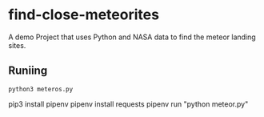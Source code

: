# find-close-meteorites
A demo Project that uses Python and NASA data to find the meteor landing sites.

## Runiing
`python3 meteros.py`

pip3 install pipenv
pipenv install requests
pipenv run "python meteor.py"
